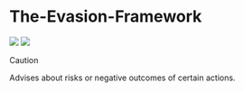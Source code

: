 # The-Evasion-Framework
<p><img src="https://img.shields.io/badge/Malware-8A2BE2"> <img src="https://img.shields.io/badge/Windows-8D2BJ1">
</p>

> [!CAUTION]
> Advises about risks or negative outcomes of certain actions.
